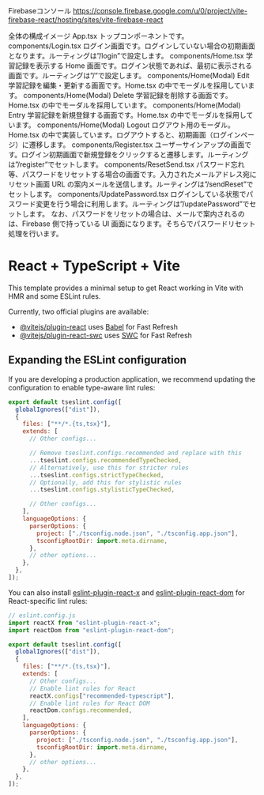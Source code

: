 Firebaseコンソール
https://console.firebase.google.com/u/0/project/vite-firebase-react/hosting/sites/vite-firebase-react


全体の構成イメージ
App.tsx
トップコンポーネントです。
components/Login.tsx
ログイン画面です。ログインしていない場合の初期画面となります。ルーティングは”/login”で設定します。
components/Home.tsx
学習記録を表示する Home 画面です。ログイン状態であれば、最初に表示される画面です。ルーティングは”/”で設定します。
components/Home(Modal) Edit
学習記録を編集・更新する画面です。Home.tsx の中でモーダルを採用しています。
components/Home(Modal) Delete
学習記録を削除する画面です。Home.tsx の中でモーダルを採用しています。
components/Home(Modal) Entry
学習記録を新規登録する画面です。Home.tsx の中でモーダルを採用しています。
components/Home(Modal) Logout
ログアウト用のモーダル。Home.tsx の中で実装しています。ログアウトすると、初期画面（ログインページ）に遷移します。
components/Register.tsx
ユーザーサインアップの画面です。ログイン初期画面で新規登録をクリックすると遷移します。ルーティングは”/register”でセットします。
components/ResetSend.tsx
パスワード忘れ等、パスワードをリセットする場合の画面です。入力されたメールアドレス宛にリセット画面 URL の案内メールを送信します。ルーティングは”/sendReset”でセットします。
components/UpdatePassword.tsx
ログインしている状態でパスワード変更を行う場合に利用します。ルーティングは”/updatePassword”でセットします。
なお、パスワードをリセットの場合は、メールで案内されるのは、Firebase 側で持っている UI 画面になります。そちらでパスワードリセット処理を行います。

# React + TypeScript + Vite

This template provides a minimal setup to get React working in Vite with HMR and some ESLint rules.

Currently, two official plugins are available:

- [@vitejs/plugin-react](https://github.com/vitejs/vite-plugin-react/blob/main/packages/plugin-react) uses [Babel](https://babeljs.io/) for Fast Refresh
- [@vitejs/plugin-react-swc](https://github.com/vitejs/vite-plugin-react/blob/main/packages/plugin-react-swc) uses [SWC](https://swc.rs/) for Fast Refresh

## Expanding the ESLint configuration

If you are developing a production application, we recommend updating the configuration to enable type-aware lint rules:

```js
export default tseslint.config([
  globalIgnores(["dist"]),
  {
    files: ["**/*.{ts,tsx}"],
    extends: [
      // Other configs...

      // Remove tseslint.configs.recommended and replace with this
      ...tseslint.configs.recommendedTypeChecked,
      // Alternatively, use this for stricter rules
      ...tseslint.configs.strictTypeChecked,
      // Optionally, add this for stylistic rules
      ...tseslint.configs.stylisticTypeChecked,

      // Other configs...
    ],
    languageOptions: {
      parserOptions: {
        project: ["./tsconfig.node.json", "./tsconfig.app.json"],
        tsconfigRootDir: import.meta.dirname,
      },
      // other options...
    },
  },
]);
```

You can also install [eslint-plugin-react-x](https://github.com/Rel1cx/eslint-react/tree/main/packages/plugins/eslint-plugin-react-x) and [eslint-plugin-react-dom](https://github.com/Rel1cx/eslint-react/tree/main/packages/plugins/eslint-plugin-react-dom) for React-specific lint rules:

```js
// eslint.config.js
import reactX from "eslint-plugin-react-x";
import reactDom from "eslint-plugin-react-dom";

export default tseslint.config([
  globalIgnores(["dist"]),
  {
    files: ["**/*.{ts,tsx}"],
    extends: [
      // Other configs...
      // Enable lint rules for React
      reactX.configs["recommended-typescript"],
      // Enable lint rules for React DOM
      reactDom.configs.recommended,
    ],
    languageOptions: {
      parserOptions: {
        project: ["./tsconfig.node.json", "./tsconfig.app.json"],
        tsconfigRootDir: import.meta.dirname,
      },
      // other options...
    },
  },
]);
```
